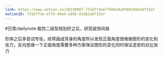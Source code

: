 ```yaml
---
link: https://www.notion.so/20230907-731bff3eeffd49a4a95691662a6f33a7
notionID: 731bff3e-effd-49a4-a956-91662a6f33a7
---
```

#日常/dailynote
裁剪二级型规划好之后，研究装饰风格

形体之后多尝试夸张，经常画成背身的角度所以发现正面角度很难做图形的变化和张力，反向思维一下正面角度需要多种方案保证图形的变化同时保证造型的对比张力